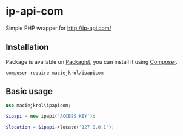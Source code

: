 # ip-api-com
Simple PHP wrapper for http://ip-api.com/

## Installation

Package is available on [Packagist](http://packagist.org/packages/lcobucci/jwt),
you can install it using [Composer](http://getcomposer.org).

```shell
composer require maciejkrol/ipapicom
```

## Basic usage

```php
use maciejkrol\ipapicom;

$ipapi = new ipapi('ACCESS KEY');

$location = $ipapi->locate('127.0.0.1');

```
